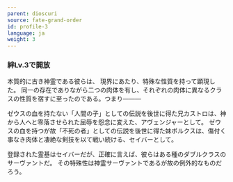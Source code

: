 ```yaml
---
parent: dioscuri
source: fate-grand-order
id: profile-3
language: ja
weight: 3
---
```


### 絆Lv.3で開放

本質的に古き神霊である彼らは、
現界にあたり、特殊な性質を持って顕現した。
同一の存在でありながら二つの肉体を有し、それぞれの肉体に異なるクラスの性質を宿すに至ったのである。つまり―――

ゼウスの血を持たない「人間の子」としての伝説を後世に得た兄カストロは、神から人へと零落させられた屈辱を怨念に変えた、アヴェンジャーとして。
ゼウスの血を持つが故「不死の者」としての伝説を後世に得た妹ポルクスは、傷付く事なき肉体と凄絶な剣技を以て戦い続ける、セイバーとして。

登録された霊基はセイバーだが、正確に言えば、彼らはある種のダブルクラスのサーヴァントだ。
その特殊性は神霊サーヴァントであるが故の例外的なものだろう。

